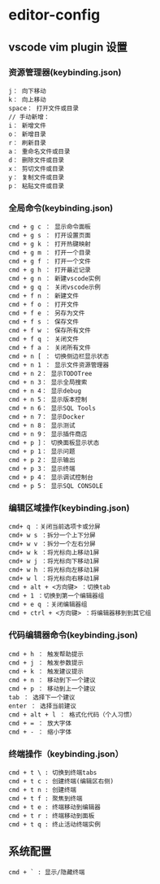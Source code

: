 # editor-config

## vscode vim plugin 设置

### 资源管理器(keybinding.json)

```
j： 向下移动
k： 向上移动
space： 打开文件或目录
// 手动新增：
i： 新增文件
o： 新增目录
r： 刷新目录
a： 重命名文件或目录
d： 删除文件或目录
x： 剪切文件或目录
y： 复制文件或目录
p： 粘贴文件或目录
```

### 全局命令(keybinding.json)

```
cmd + g c ： 显示命令面板
cmd + g s ： 打开设置页面
cmd + g k ： 打开热键映射
cmd + g m ： 打开一个目录
cmd + g f ： 打开一个文件
cmd + g h ： 打开最近记录
cmd + g n ： 新建vscode实例
cmd + g q ： 关闭vscode示例
cmd + f n ： 新建文件
cmd + f o ： 打开文件
cmd + f e ： 另存为文件
cmd + f s ： 保存文件
cmd + f w ： 保存所有文件
cmd + f q ： 关闭文件
cmd + f a ： 关闭所有文件
cmd + n [ ： 切换侧边栏显示状态
cmd + n 1 ： 显示文件资源管理器
cmd + n 2： 显示TODOTree
cmd + n 3： 显示全局搜索
cmd + n 4： 显示debug
cmd + n 5： 显示版本控制
cmd + n 6： 显示SQL Tools
cmd + n 7： 显示Docker
cmd + n 8： 显示测试
cmd + n 9： 显示插件商店
cmd + p ]： 切换面板显示状态
cmd + p 1： 显示问题
cmd + p 2： 显示输出
cmd + p 3： 显示终端
cmd + p 4： 显示调试控制台
cmd + p 5： 显示SQL CONSOLE
```

### 编辑区域操作(keybinding.json)

```
cmd+ q ：关闭当前选项卡或分屏
cmd+ w s ：拆分一个上下分屏
cmd+ w v ：拆分一个左右分屏
cmd+ w k ：将光标向上移动1屏
cmd+ w j ：将光标向下移动1屏
cmd+ w h ：将光标向左移动1屏
cmd+ w l ：将光标向右移动1屏
cmd + alt + <方向键> ：切换tab
cmd + 1 ：切换到第一个编辑器组
cmd + e q ：关闭编辑器组
cmd + ctrl + <方向键> ：将编辑器移到到其它组
```

### 代码编辑器命令(keybinding.json)

```
cmd + h ： 触发帮助提示
cmd + j ： 触发参数提示
cmd + k ： 触发建议提示
cmd + n ： 移动到下一个建议
cmd + p ： 移动到上一个建议 
tab ： 选择下一个建议 
enter ： 选择当前建议
cmd + alt + l ： 格式化代码（个人习惯）
cmd + = ： 放大字体
cmd + - ： 缩小字体
```

### 终端操作（keybinding.json）

```
cmd + t \ : 切换到终端tabs
cmd + t c : 创建终端(编辑区右侧)
cmd + t n : 创建终端
cmd + t f : 聚焦到终端
cmd + t e : 终端移动到编辑器
cmd + t r : 终端移动到面板
cmd + t q : 终止活动终端实例
```

## 系统配置

```
cmd + ` : 显示/隐藏终端
```
